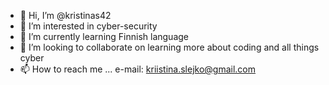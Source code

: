 - 👋 Hi, I’m @kristinas42
- 👀 I’m interested in cyber-security
- 🌱 I’m currently learning Finnish language
- 💞️ I’m looking to collaborate on learning more about coding and all things cyber
- 📫 How to reach me ... e-mail: kriistina.slejko@gmail.com

<!---
kristinas42/kristinas42 is a ✨ special ✨ repository because its `README.md` (this file) appears on your GitHub profile.
You can click the Preview link to take a look at your changes.
--->
